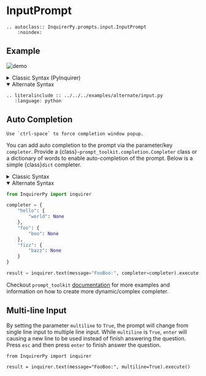 # InputPrompt

```{eval-rst}
.. autoclass:: InquirerPy.prompts.input.InputPrompt
    :noindex:
```

## Example

![demo](https://assets.kazhala.me/InquirerPy/InquirerPy-input.gif)

<details>
  <summary>Classic Syntax (PyInquirer)</summary>

```{eval-rst}
.. literalinclude :: ../../../examples/classic/input.py
   :language: python
```

</details>

<details open>
  <summary>Alternate Syntax</summary>

```{eval-rst}
.. literalinclude :: ../../../examples/alternate/input.py
   :language: python
```

</details>

## Auto Completion

```{tip}
Use `ctrl-space` to force completion window popup.
```

You can add auto completion to the prompt via the parameter/key `completer`. Provide a {class}`~prompt_toolkit.completion.Completer` class or a dictionary of words to enable auto-completion of the prompt.
Below is a simple {class}`dict` completer.

<details>
  <summary>Classic Syntax</summary>

```python
from InquirerPy import prompt

completer = {
    "hello": {
        "world": None
    },
    "foo": {
        "boo": None
    },
    "fizz": {
        "bazz": None
    }
}

questions = [
    {
        "type": "input",
        "message": "FooBoo:",
        "completer": completer
    }
]

result = prompt(questions=questions)
```

</details>

<details open>
  <summary>Alternate Syntax</summary>

```python
from InquirerPy import inquirer

completer = {
    "hello": {
        "world": None
    },
    "foo": {
        "boo": None
    },
    "fizz": {
        "bazz": None
    }
}

result = inquirer.text(message="FooBoo:", completer=completer).execute()
```

</details>

Checkout `prompt_toolkit` [documentation](https://python-prompt-toolkit.readthedocs.io/en/master/pages/asking_for_input.html#autocompletion)
for more examples and information on how to create more dynamic/complex completer.

## Multi-line Input

By setting the parameter `multiline` to `True`, the prompt will change from single line input to multiple line input.
While `multiline` is `True`, `enter` will causing a new line to be used instead of finish answering the question. Press
`esc` and then press `enter` to finish answer the question.

```{code-block} python
from InquirerPy import inquirer

result = inquirer.text(message="FooBoo:", multiline=True).execute()
```
